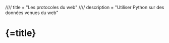 //// title = "Les protocoles du web"
//// description = "Utiliser Python sur des données venues du web"

# {=title}
